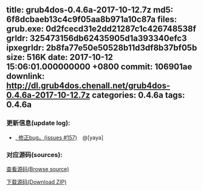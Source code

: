 title: grub4dos-0.4.6a-2017-10-12.7z
md5: 6f8dcbaeb13c4c9f05aa8b971a10c87a
files:
  grub.exe: 0d2fcecd31e2dd21287c1c426748538f
  grldr: 325473156db62435905d1a393340efc3
  ipxegrldr: 2b8fa77e50e50528b11d3df8b37bf05b
size: 516K
date: 2017-10-12 15:06:01.000000000 +0800
commit: 106901ae
downlink: http://dl.grub4dos.chenall.net/grub4dos-0.4.6a-2017-10-12.7z
categories: 0.4.6a
tags: 0.4.6a
---


### 更新信息(update log):
  * [﻿. 修正bug。(issues #157)](https://github.com/chenall/grub4dos/commit/106901ae6b2766ac3d5d989c0de009658bbdae76)　@[yaya]

### 对应源码(sources):
  [查看源码(Browse source)](https://github.com/chenall/grub4dos/tree/106901ae6b2766ac3d5d989c0de009658bbdae76)

  [下载源码(Download ZIP)](https://github.com/chenall/grub4dos/archive/106901ae6b2766ac3d5d989c0de009658bbdae76.zip)
